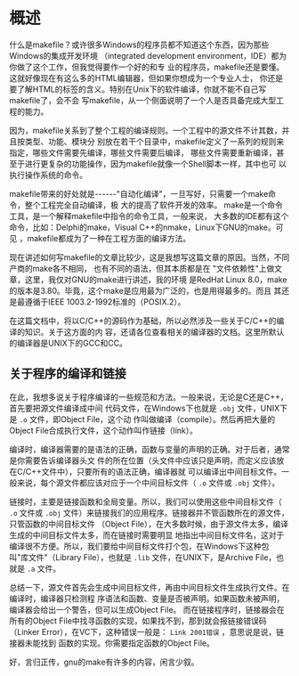概述
====

什么是makefile？或许很多Windows的程序员都不知道这个东西，因为那些Windows的集成开发环境
（integrated development
environment，IDE）都为你做了这个工作，但我觉得要作一个好的和专
业的程序员，makefile还是要懂。这就好像现在有这么多的HTML编辑器，但如果你想成为一个专业人士，
你还是要了解HTML的标签的含义。特别在Unix下的软件编译，你就不能不自己写makefile了，会不会
写makefile，从一个侧面说明了一个人是否具备完成大型工程的能力。

因为，makefile关系到了整个工程的编译规则。一个工程中的源文件不计其数，并且按类型、功能、模块分
别放在若干个目录中，makefile定义了一系列的规则来指定，哪些文件需要先编译，哪些文件需要后编译，
哪些文件需要重新编译，甚至于进行更复杂的功能操作，因为makefile就像一个Shell脚本一样，其中也可
以执行操作系统的命令。

makefile带来的好处就是------"自动化编译"，一旦写好，只需要一个make命令，整个工程完全自动编译，极
大的提高了软件开发的效率。
make是一个命令工具，是一个解释makefile中指令的命令工具，一般来说，
大多数的IDE都有这个命令，比如：Delphi的make，Visual
C++的nmake，Linux下GNU的make。可见
，makefile都成为了一种在工程方面的编译方法。

现在讲述如何写makefile的文章比较少，这是我想写这篇文章的原因。当然，不同产商的make各不相同，
也有不同的语法，但其本质都是在
"文件依赖性"上做文章，这里，我仅对GNU的make进行讲述，我的环境 是RedHat
Linux
8.0，make的版本是3.80。毕竟，这个make是应用最为广泛的，也是用得最多的。而且
其还是最遵循于IEEE 1003.2-1992标准的（POSIX.2）。

在这篇文档中，将以C/C++的源码作为基础，所以必然涉及一些关于C/C++的编译的知识。关于这方面的内
容，还请各位查看相关的编译器的文档。这里所默认的编译器是UNIX下的GCC和CC。

关于程序的编译和链接
--------------------

在此，我想多说关于程序编译的一些规范和方法。一般来说，无论是C还是C++，首先要把源文件编译成中间
代码文件，在Windows下也就是 `.obj` 文件，UNIX下是 `.o` 文件，即Object
File，这个动 作叫做编译（compile）。然后再把大量的Object
File合成执行文件，这个动作叫作链接（link）。

编译时，编译器需要的是语法的正确，函数与变量的声明的正确。对于后者，通常是你需要告诉编译器头文
件的所在位置（头文件中应该只是声明，而定义应该放在C/C++文件中），只要所有的语法正确，编译器就
可以编译出中间目标文件。一般来说，每个源文件都应该对应于一个中间目标文件（
`.o` 文件或 `.obj` 文件）。

链接时，主要是链接函数和全局变量。所以，我们可以使用这些中间目标文件（
`.o` 文件或 `.obj`
文件）来链接我们的应用程序。链接器并不管函数所在的源文件，只管函数的中间目标文件
（Object
File），在大多数时候，由于源文件太多，编译生成的中间目标文件太多，而在链接时需要明显
地指出中间目标文件名，这对于编译很不方便。所以，我们要给中间目标文件打个包，在Windows下这种包
叫"库文件"（Library File），也就是 `.lib` 文件，在UNIX下，是Archive
File，也就是 `.a` 文件。

总结一下，源文件首先会生成中间目标文件，再由中间目标文件生成执行文件。在编译时，编译器只检测程
序语法和函数、变量是否被声明。如果函数未被声明，编译器会给出一个警告，但可以生成Object
File。 而在链接程序时，链接器会在所有的Object
File中找寻函数的实现，如果找不到，那到就会报链接错误码 （Linker
Error），在VC下，这种错误一般是： `Link 2001错误`
，意思说是说，链接器未能找到 函数的实现。你需要指定函数的Object File。

好，言归正传，gnu的make有许多的内容，闲言少叙。
